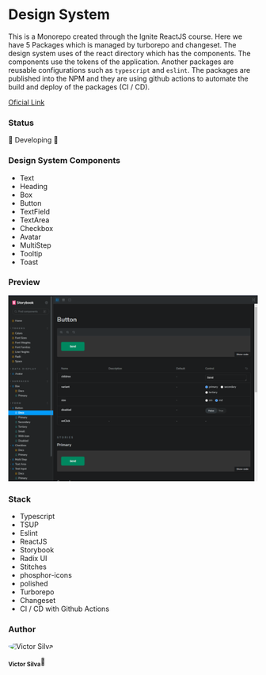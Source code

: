 # Design System

This is a Monorepo created through the Ignite ReactJS course. Here we have 5 Packages which is managed by turborepo and changeset. The design system uses of the react directory which has the components. The components use the tokens of the application. Another packages are reusable configurations such as `typescript` and `eslint`. The packages are published into the NPM and they are using github actions to automate the build and deploy of the packages (CI / CD).

[Oficial Link](https://vickttorugo.github.io/ignite-reactjs-design-system/)

### Status

🚧 Developing 🚧

### Design System Components

- Text
- Heading
- Box
- Button
- TextField
- TextArea
- Checkbox
- Avatar
- MultiStep
- Tooltip
- Toast

### Preview

![Home Page](./.github/screenshots/button-storybook.png)

### Stack

- Typescript
- TSUP
- Eslint
- ReactJS
- Storybook
- Radix UI
- Stitches
- phosphor-icons
- polished
- Turborepo
- Changeset
- CI / CD with Github Actions

### Author

<div>
<img style="border-radius: 50%" src="https://avatars.githubusercontent.com/u/70340221?v=4"  width="100px;"  alt="Victor Silva"/>

<sub><b>Victor Silva</b></sub>🚀

</div>
